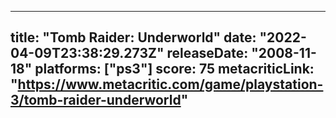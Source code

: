 
---
title: "Tomb Raider: Underworld"
date: "2022-04-09T23:38:29.273Z"
releaseDate: "2008-11-18"
platforms: ["ps3"]
score: 75
metacriticLink: "https://www.metacritic.com/game/playstation-3/tomb-raider-underworld"
---
